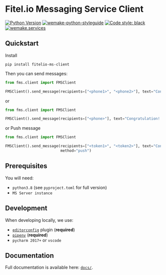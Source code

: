 # Fitel.io Messaging Service Client


[![Python Version](https://img.shields.io/badge/python-3.8-blue)](https://www.python.org/)
[![wemake-python-styleguide](https://img.shields.io/badge/style-wemake-000000.svg)](https://github.com/wemake-services/wemake-python-styleguide)
[![Code style: black](https://img.shields.io/badge/code%20style-black-000000.svg)](https://github.com/psf/black)
[![wemake.services](https://img.shields.io/badge/%20-wemake.services-green.svg?label=%20&logo=data%3Aimage%2Fpng%3Bbase64%2CiVBORw0KGgoAAAANSUhEUgAAABAAAAAQCAMAAAAoLQ9TAAAABGdBTUEAALGPC%2FxhBQAAAAFzUkdCAK7OHOkAAAAbUExURQAAAAAAAAAAAAAAAAAAAAAAAAAAAAAAAP%2F%2F%2F5TvxDIAAAAIdFJOUwAjRA8xXANAL%2Bv0SAAAADNJREFUGNNjYCAIOJjRBdBFWMkVQeGzcHAwksJnAPPZGOGAASzPzAEHEGVsLExQwE7YswCb7AFZSF3bbAAAAABJRU5ErkJggg%3D%3D)](https://wemake.services)

## Quickstart

Install

```console
pip install fitelio-ms-client
```

Then you can send messages:
```python
from fms.client import FMSClient

FMSClient().send_message(recipients=["<phone1>", "<phone2>"], text="Congratulation! You have sent first SMS")
```
or
```python
from fms.client import FMSClient

FMSClient().send_message(recipients=["<phone>"], text="Congratulation! You have sent first SMS", provider="twilio")
```

or Push message

```python
from fms.client import FMSClient

FMSClient().send_message(recipients=["<token1>", "<token2>"], text="Congratulation! You have sent first Push message", 
                         method="push")
```


## Prerequisites

You will need:

- `python3.8` (see `pyproject.toml` for full version)
- `MS Server instance` 


## Development

When developing locally, we use:

- [`editorconfig`](http://editorconfig.org/) plugin (**required**)
- [`pipenv`](https://github.com/pypa/pipenv) (**required**)
- `pycharm 2017+` or `vscode`


## Documentation

Full documentation is available here: [`docs/`](docs).
